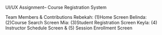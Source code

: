 UI/UX Assignment– Course Registration System

Team Members & Contributions
Rebekah: (1)Home Screen
Belinda: (2)Course Search Screen
Mia: (3)Student Registration Screen
Keyla: (4) Instructor Schedule Screen & (5) Session Enrollment Screen
